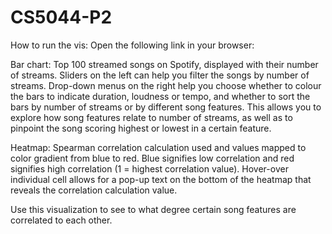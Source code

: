 # CS5044-P2

How to run the vis: 
Open the following link in your browser: 


Bar chart: 
Top 100 streamed songs on Spotify, displayed with their number of streams. Sliders on the left can help you filter the songs by number of streams. Drop-down menus on the right help you choose whether to colour the bars to indicate duration, loudness or tempo, and whether to sort the bars by number of streams or by different song features. This allows you to explore how song features relate to number of streams, as well as to pinpoint the song scoring highest or lowest in a certain feature. 

Heatmap:
Spearman correlation calculation used and values mapped to color gradient from blue to red. Blue signifies low correlation and red signifies high correlation (1 = highest correlation value). Hover-over individual cell allows for a pop-up text on the bottom of the heatmap that reveals the correlation calculation value.

Use this visualization to see to what degree certain song features are correlated to each other.